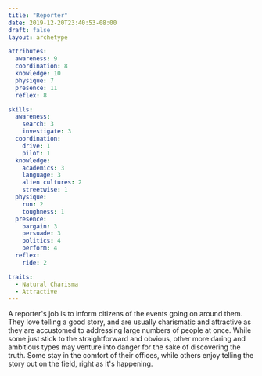 ```yaml
---
title: "Reporter"
date: 2019-12-20T23:40:53-08:00
draft: false
layout: archetype

attributes:
  awareness: 9
  coordination: 8
  knowledge: 10
  physique: 7
  presence: 11
  reflex: 8

skills:
  awareness:
    search: 3
    investigate: 3
  coordination:
    drive: 1
    pilot: 1
  knowledge:
    academics: 3
    language: 3
    alien cultures: 2
    streetwise: 1
  physique:
    run: 2
    toughness: 1
  presence:
    bargain: 3
    persuade: 3
    politics: 4
    perform: 4
  reflex:
    ride: 2

traits:
  - Natural Charisma
  - Attractive
---
```


A reporter's job is to inform citizens of the events going on around them. They love telling a good story, and are usually charismatic and attractive as they are accustomed to addressing large numbers of people at once. While some just stick to the straightforward and obvious, other more daring and ambitious types may venture into danger for the sake of discovering the truth. Some stay in the comfort of their offices, while others enjoy telling the story out on the field, right as it's happening. 
